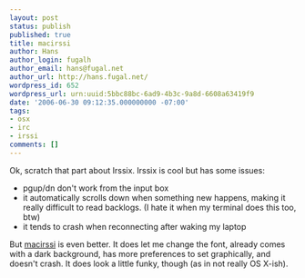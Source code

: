 ```yaml
---
layout: post
status: publish
published: true
title: macirssi
author: Hans
author_login: fugalh
author_email: hans@fugal.net
author_url: http://hans.fugal.net/
wordpress_id: 652
wordpress_url: urn:uuid:5bbc88bc-6ad9-4b3c-9a8d-6608a63419f9
date: '2006-06-30 09:12:35.000000000 -07:00'
tags:
- osx
- irc
- irssi
comments: []
---
```

<p>Ok, scratch that part about Irssix. Irssix is cool but has some issues:</p>

<ul>
<li>pgup/dn don't work from the input box</li>
<li>it automatically scrolls down when something new happens, making it really
difficult to read backlogs. (I hate it when my terminal does this too, btw)</li>
<li>it tends to crash when reconnecting after waking my laptop</li>
</ul>

<p>But <a href="http://www.g1m0.se/macirssi/">macirssi</a> is even better. It does let me
change the font, already comes with a dark background, has more preferences to
set graphically, and doesn't crash. It does look a little funky, though (as in
not really OS X-ish).</p>
